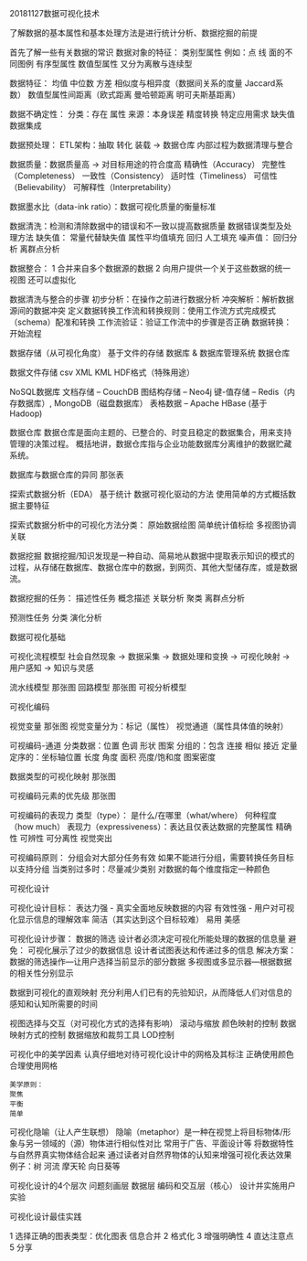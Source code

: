 20181127数据可视化技术

了解数据的基本属性和基本处理方法是进行统计分析、数据挖掘的前提

首先了解一些有关数据的常识
数据对象的特征：
类别型属性 例如：点 线 面的不同图例
有序型属性
数值型属性
又分为离散与连续型

数据特征：
均值 中位数 方差
相似度与相异度（数据间关系的度量 Jaccard系数）
数值型属性间距离（欧式距离 曼哈顿距离 明可夫斯基距离）

数据不确定性：
分类：存在 属性
来源：本身误差 精度转换 特定应用需求 缺失值 数据集成

数据预处理：
ETL架构：抽取 转化 装载 -> 数据仓库
内部过程为数据清理与整合

数据质量：数据质量高 -> 对目标用途的符合度高
精确性（Accuracy）
完整性（Completeness）
一致性（Consistency）
适时性（Timeliness）
可信性（Believability）
可解释性（Interpretability）

数据墨水比（data-ink ratio）：数据可视化质量的衡量标准

数据清洗：检测和清除数据中的错误和不一致以提高数据质量
数据错误类型及处理方法
缺失值：
常量代替缺失值
属性平均值填充
回归
人工填充
噪声值：
回归分析
离群点分析

数据整合：
1 合并来自多个数据源的数据 
2 向用户提供一个关于这些数据的统一视图 还可以虚拟化

数据清洗与整合的步骤
初步分析：在操作之前进行数据分析
冲突解析：解析数据源间的数据冲突
定义数据转换工作流和转换规则：使用工作流方式完成模式（schema）配准和转换
工作流验证：验证工作流中的步骤是否正确
数据转换：开始流程

数据存储（从可视化角度）
基于文件的存储
数据库 & 数据库管理系统
数据仓库

数据文件存储
csv XML KML HDF格式（特殊用途）

NoSQL数据库
文档存储	– CouchDB
图结构存储	– Neo4j
键-值存储	– Redis（内存数据库）, MongoDB（磁盘数据库）
表格数据	– Apache HBase (基于Hadoop)

数据仓库
数据仓库是面向主题的、已整合的、时变且稳定的数据集合，用来支持管理的决策过程。
概括地讲，数据仓库指与企业功能数据库分离维护的数据贮藏系统。

数据库与数据仓库的异同 那张表

探索式数据分析（EDA）
基于统计
数据可视化驱动的方法
使用简单的方式概括数据主要特征

探索式数据分析中的可视化方法分类：
原始数据绘图
简单统计值标绘
多视图协调关联

数据挖掘
数据挖掘/知识发现是一种自动、简易地从数据中提取表示知识的模式的过程，从存储在数据库、数据仓库中的数据，到网页、其他大型储存库，或是数据流。

数据挖掘的任务：
描述性任务
概念描述
关联分析
聚类
离群点分析

预测性任务
分类
演化分析

数据可视化基础

可视化流程模型
社会自然现象 -> 数据采集 -> 数据处理和变换 -> 可视化映射 -> 用户感知 -> 知识与灵感

流水线模型 那张图
回路模型 那张图
可视分析模型

可视化编码

视觉变量 那张图
视觉变量分为：标记（属性） 视觉通道（属性具体值的映射）

可视编码-通道
分类数据：位置 色调 形状 图案
分组的：包含 连接 相似 接近
定量定序的：坐标轴位置 长度 角度 面积 亮度/饱和度 图案密度

数据类型的可视化映射 那张图

可视编码元素的优先级 那张图

可视编码的表现力
类型（type）：
是什么/在哪里（what/where）
何种程度（how much）
表现力（expressiveness）：表达且仅表达数据的完整属性
精确性
可辨性
可分离性
视觉突出

可视编码原则：
分组会对大部分任务有效
如果不能进行分组，需要转换任务目标以支持分组
当类别过多时：尽量减少类别
对数据的每个维度指定一种颜色

可视化设计

可视化设计目标：
表达力强 - 真实全面地反映数据的内容
有效性强 - 用户对可视化显示信息的理解效率
简洁（其实达到这个目标较难）
易用
美感

可视化设计步骤：
数据的筛选
    设计者必须决定可视化所能处理的数据的信息量
    避免：
    可视化展示了过少的数据信息
    设计者试图表达和传递过多的信息
    解决方案：
    数据的筛选操作—让用户选择当前显示的部分数据
    多视图或多显示器—根据数据的相关性分别显示

数据到可视化的直观映射
    充分利用人们已有的先验知识，从而降低人们对信息的感知和认知所需要的时间

视图选择与交互（对可视化方式的选择有影响）
    滚动与缩放
    颜色映射的控制
    数据映射方式的控制
    数据缩放和裁剪工具
    LOD控制

可视化中的美学因素
    认真仔细地对待可视化设计中的网格及其标注
    正确使用颜色
    合理使用网格
    
    美学原则：
    聚焦
    平衡
    简单

可视化隐喻（让人产生联想）
    隐喻（metaphor）是一种在视觉上将目标物体/形象与另一领域的（源）物体进行相似性对比
    常用于广告、平面设计等
    将数据特性与自然界真实物体结合起来
    通过读者对自然界物体的认知来增强可视化表达效果
    例子：树 河流 摩天轮 向日葵等

可视化设计的4个层次
问题刻画层
数据层
编码和交互层（核心）
设计并实施用户实验

可视化设计最佳实践

1 选择正确的图表类型：优化图表 信息合并
2 格式化
3 增强明确性
4 直达注意点
5 分享
